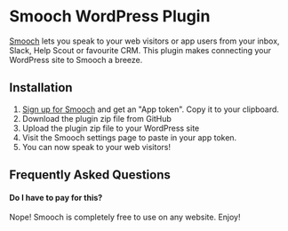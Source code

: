 # Smooch WordPress Plugin

[Smooch](https://smooch.io/) lets you speak to your web visitors or app users from your inbox, Slack, Help Scout or favourite CRM. This plugin makes connecting your WordPress site to Smooch a breeze.

## Installation

1. [Sign up for Smooch](https://app.smooch.io/signup?utm_source=wordpress) and get an "App token". Copy it to your clipboard.
2. Download the plugin zip file from GitHub
3. Upload the plugin zip file to your WordPress site
4. Visit the Smooch settings page to paste in your app token. 
5. You can now speak to your web visitors!

## Frequently Asked Questions

#### Do I have to pay for this?

Nope! Smooch is completely free to use on any website. Enjoy!